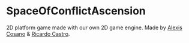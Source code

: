 # SpaceOfConflictAscension
2D platform game made with our own 2D game engine.
Made by [Alexis Cosano](https://github.com/AlexisCosano) & [Ricardo Castro](https://github.com/RicardoCV2).
